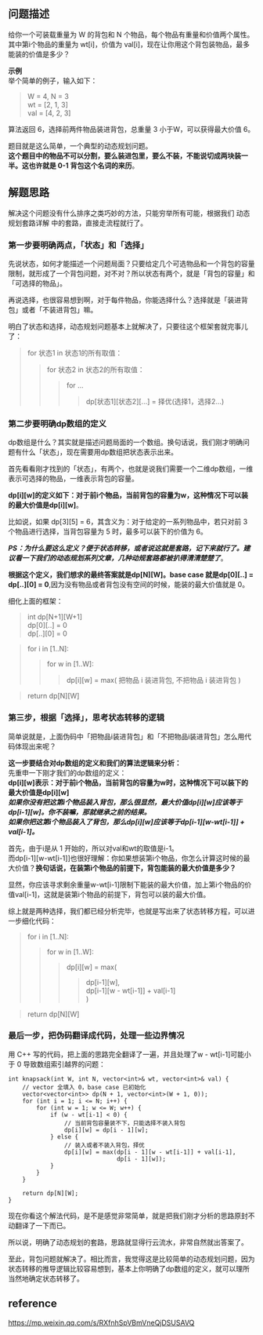 ## 问题描述
给你一个可装载重量为 W 的背包和 N 个物品，每个物品有重量和价值两个属性。  
其中第i个物品的重量为 wt[i]，价值为 val[i]，现在让你用这个背包装物品，最多能装的价值是多少？

**示例**  
举个简单的例子，输入如下：  
> W = 4, N = 3  
wt = [2, 1, 3]  
val = [4, 2, 3]  

算法返回 6，选择前两件物品装进背包，总重量 3 小于W，可以获得最大价值 6。

题目就是这么简单，一个典型的动态规划问题。  
**这个题目中的物品不可以分割，要么装进包里，要么不装，不能说切成两块装一半。这也许就是 0-1 背包这个名词的来历**。

## 解题思路
解决这个问题没有什么排序之类巧妙的方法，只能穷举所有可能，根据我们 动态规划套路详解 中的套路，直接走流程就行了。  

### **第一步要明确两点，「状态」和「选择」**   
先说状态，如何才能描述一个问题局面？只要给定几个可选物品和一个背包的容量限制，就形成了一个背包问题，对不对？所以状态有两个，就是「背包的容量」和「可选择的物品」。

再说选择，也很容易想到啊，对于每件物品，你能选择什么？选择就是「装进背包」或者「不装进背包」嘛。

明白了状态和选择，动态规划问题基本上就解决了，只要往这个框架套就完事儿了：  
> for 状态1 in 状态1的所有取值：  
   >> for 状态2 in 状态2的所有取值：  
  >>> for ...  
  >>>> dp[状态1][状态2][...] = 择优(选择1，选择2...)  
  
 ### **第二步要明确dp数组的定义**  
 dp数组是什么？其实就是描述问题局面的一个数组。换句话说，我们刚才明确问题有什么「状态」，现在需要用dp数组把状态表示出来。

首先看看刚才找到的「状态」，有两个，也就是说我们需要一个二维dp数组，一维表示可选择的物品，一维表示背包的容量。

**dp[i][w]的定义如下：对于前i个物品，当前背包的容量为w，这种情况下可以装的最大价值是dp[i][w]**。

比如说，如果 dp[3][5] = 6，其含义为：对于给定的一系列物品中，若只对前 3 个物品进行选择，当背包容量为 5 时，最多可以装下的价值为 6。

***PS：为什么要这么定义？便于状态转移，或者说这就是套路，记下来就行了。建议看一下我们的动态规划系列文章，几种动规套路都被扒得清清楚楚了***。

**根据这个定义，我们想求的最终答案就是dp[N][W]。base case 就是dp[0][..] = dp[..][0] = 0**,因为没有物品或者背包没有空间的时候，能装的最大价值就是 0。

细化上面的框架：  
> int dp[N+1][W+1]  
dp[0][..] = 0  
dp[..][0] = 0  

> for i in [1..N]:  
>> for w in [1..W]:  
>>> dp[i][w] = max(
            把物品 i 装进背包,
            不把物品 i 装进背包
        )  
        
> return dp[N][W]
### 第三步，根据「选择」，思考状态转移的逻辑
简单说就是，上面伪码中「把物品i装进背包」和「不把物品i装进背包」怎么用代码体现出来呢？ 

**这一步要结合对dp数组的定义和我们的算法逻辑来分析：**  
先重申一下刚才我们的dp数组的定义：  
**dp[i][w]表示：对于前i个物品，当前背包的容量为w时，这种情况下可以装下的最大价值是dp[i][w]**   
***如果你没有把这第i个物品装入背包，那么很显然，最大价值dp[i][w]应该等于dp[i-1][w]。你不装嘛，那就继承之前的结果。***  
***如果你把这第i个物品装入了背包，那么dp[i][w]应该等于dp[i-1][w-wt[i-1]] + val[i-1]。***  

首先，由于i是从 1 开始的，所以对val和wt的取值是i-1。  
而dp[i-1][w-wt[i-1]]也很好理解：你如果想装第i个物品，你怎么计算这时候的最大价值？**换句话说，在装第i个物品的前提下，背包能装的最大价值是多少？**

显然，你应该寻求剩余重量w-wt[i-1]限制下能装的最大价值，加上第i个物品的价值val[i-1]，这就是装第i个物品的前提下，背包可以装的最大价值。

综上就是两种选择，我们都已经分析完毕，也就是写出来了状态转移方程，可以进一步细化代码：  
> for i in [1..N]:  
 >> for w in [1..W]:  
 >>> dp[i][w] = max(  
>>>> dp[i-1][w],  
>>>> dp[i-1][w - wt[i-1]] + val[i-1]  
>>> )  

> return dp[N][W]

### 最后一步，把伪码翻译成代码，处理一些边界情况
用 C++ 写的代码，把上面的思路完全翻译了一遍，并且处理了w - wt[i-1]可能小于 0 导致数组索引越界的问题：  
```
int knapsack(int W, int N, vector<int>& wt, vector<int>& val) {
    // vector 全填入 0，base case 已初始化
    vector<vector<int>> dp(N + 1, vector<int>(W + 1, 0));
    for (int i = 1; i <= N; i++) {
        for (int w = 1; w <= W; w++) {
            if (w - wt[i-1] < 0) {
                // 当前背包容量装不下，只能选择不装入背包
                dp[i][w] = dp[i - 1][w];
            } else {
                // 装入或者不装入背包，择优
                dp[i][w] = max(dp[i - 1][w - wt[i-1]] + val[i-1], 
                               dp[i - 1][w]);
            }
        }
    }

    return dp[N][W];
}
```

现在你看这个解法代码，是不是感觉非常简单，就是把我们刚才分析的思路原封不动翻译了一下而已。

所以说，明确了动态规划的套路，思路就显得行云流水，非常自然就出答案了。

至此，背包问题就解决了。相比而言，我觉得这是比较简单的动态规划问题，因为状态转移的推导逻辑比较容易想到，基本上你明确了dp数组的定义，就可以理所当然地确定状态转移了。
## reference
https://mp.weixin.qq.com/s/RXfnhSpVBmVneQjDSUSAVQ
